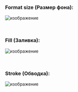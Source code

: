 ### Format size (Размер фона):
![изображение](https://github.com/user-attachments/assets/2acee788-5e7d-4bf2-ac27-e3b236006d9a)

<br>

### Fill (Заливка):
![изображение](https://github.com/user-attachments/assets/d6dbe4c8-5701-48ac-a350-690e3e0506c8)

<br>

### Stroke (Обводка):
![изображение](https://github.com/user-attachments/assets/86a82d39-7923-4cfa-952d-f7a1da4109b0)
